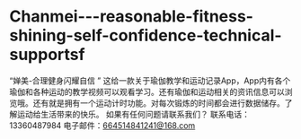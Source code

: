 # Chanmei---reasonable-fitness-shining-self-confidence-technical-supportsf
“婵美-合理健身闪耀自信 ” 这给一款关于瑜伽教学和运动记录App，App内有各个瑜伽和各种运动的教学视频可以观看学习。还有瑜伽和运动相关的资讯信息可以浏览哦。还有就是拥有一个运动计时功能。对每次锻炼的时间都会进行数据储存。了解运动给生活带来的快乐。
如果有任何问题请联系我们？
联系电话：13360487984 电子邮件：664514841241@168.com
